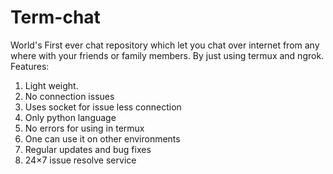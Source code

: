 # Term-chat
World's First ever chat repository which let you chat over internet from any where with your friends or family members. By just using termux and ngrok.
Features:
1. Light weight.
2. No connection issues
3. Uses socket for issue less connection
4. Only python language
5. No errors for using in termux
6. One can use it on other environments
7. Regular updates and bug fixes
8. 24×7 issue resolve service


